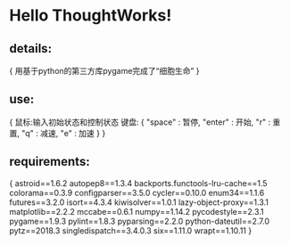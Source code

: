# Hello ThoughtWorks!

## details:
{
	用基于python的第三方库pygame完成了“细胞生命”
}

## use:
{
	鼠标:输入初始状态和控制状态
	键盘:
	{
			"space" : 暂停,
			"enter" : 开始,
			"r"     : 重置,
			"q"     : 减速,
			"e"     : 加速
	}
}

## requirements:
{
	astroid==1.6.2 
	autopep8==1.3.4 
	backports.functools-lru-cache==1.5 
	colorama==0.3.9 
	configparser==3.5.0 
	cycler==0.10.0 
	enum34==1.1.6 
	futures==3.2.0 
	isort==4.3.4 
	kiwisolver==1.0.1 
	lazy-object-proxy==1.3.1 
	matplotlib==2.2.2 
	mccabe==0.6.1 
	numpy==1.14.2 
	pycodestyle==2.3.1 
	pygame==1.9.3 
	pylint==1.8.3 
	pyparsing==2.2.0 
	python-dateutil==2.7.0 
	pytz==2018.3 
	singledispatch==3.4.0.3 
	six==1.11.0 
	wrapt==1.10.11 
}

